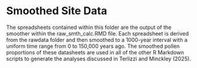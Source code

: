 # Smoothed Site Data
The spreadsheets contained within this folder are the output of the smoother within the raw_smth_calc.RMD file.
Each spreadsheet is derived from the rawdata folder and then smoothed to a 1000-year interval with a uniform time range from 0 to 150,000 years ago. 
The smoothed pollen proportions of these datasheets are used in all of the other R Markdown scripts to generate the analyses discussed in Terlizzi and Minckley (2025).
